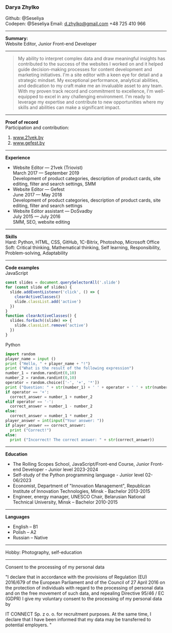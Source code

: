 ### Darya Zhylko

Github: @Seseliya  
Codepen: @Seseliya
Email: d.zhylko@gmail.com
+48 725 410 966 

---
**Summary:**                    
Website Editor, Junior Front-end Developer  

---
> My ability to interpret complex data and draw meaningful insights has contributed to the success of the websites I worked on and it helped guide decision-making processes for content development and marketing initiatives. I'm a site editor with a keen eye for detail and a strategic mindset. My exceptional performance, analytical abilities, and dedication to my craft make me an invaluable asset to any team. With my proven track record and commitment to excellence, I'm well-equipped to excel in any challenging environment. I'm ready to leverage my expertise and contribute to new opportunities where my skills and abilities can make a significant impact.  

---
**Proof of record**  
Participation and contribution:  
1. [www.21vek.by ](http://www.21vek.by/)  
2. [www.gefest.by ](www.gefest.by)    

---
**Experience**  
- Website Editor — 21vek (Triovist)  
March 2017 — September 2019  
Development of product categories, description of product cards, site editing, filter and search settings, SMM  
- Website Editor — Gefest  
June 2017 — May 2018  
Development of product categories, description of product cards, site editing, filter and search settings  
- Website Editor assistant — DoSvadby  
July 2015 — July 2016  
SMM, SEO, website editing  

---
**Skills**  
Hard: Python, HTML, CSS, GitHub, 1С-Bitrix, Photoshop, Microsoft Office  
Soft: Critical thinking, Mathematical thinking, Self learning, Responsibility, Problem-solving, Adaptability  

---
**Code examples**  
JavaScript  
```javascript  
const slides = document.querySelectorAll('.slide')
for (const slide of slides) {
  slide.addEventListener('click', () => {
    clearActiveClasses()
    slide.classList.add('active')
  })
}
function clearActiveClasses() {
  slides.forEach((slide) => {
    slide.classList.remove('active')
  })
}
```
Python  
```python
import random
player_name = input ()
print ("Hello, " + player_name + "!")
print ("What is the result of the following expression")
number_1 = random.randint(0,10)
number_2 = random.randint(0,10)
operator = random.choice(['-', '+', '*'])
print ("Question: " + str(number_1) + ' ' + operator + ' ' + str(number_2))
if operator == '+':
  correct_answer = number_1 + number_2
elif operator == '-':
  correct_answer = number_1 - number_2
else:
  correct_answer = number_1 * number_2
player_answer = int(input("Your answer: "))
if player_answer == correct_answer:
  print ("Correct!")
else:
  print ("Incorrect! The correct answer: " + str(correct_answer))
```  

--- 
**Education** 
- The Rolling Scopes School, JavaScript/Front-end Course, Junior Front-end Developer - Junior level 2023-2024
- Self-study of the Python programming language - Junior level 02-06/2023  
- Economist, Department of "Innovation Management", Republican Institute of Innovation Technologies, Minsk - Bachelor  2013-2015  
- Engineer, energy manager, UNESCO Chair, Belarusian National Technical University, Minsk – Bachelor 2010-2015  

---
**Languages**  
- English – B1  
- Polish – A2  
- Russian – Native

---

Hobby: Photography, self-education  

---  
Consent to the processing of my personal data  

"I declare that in accordance with the provisions of Regulation (EU) 2016/679 of the European Parliament and of the Council of 27 April 2016 on the protection of individuals with regard to the processing of personal data and on the free movement of such data, and repealing Directive 95/46 / EC (GDPR) I give my voluntary consent to the processing of my personal data by  

IT CONNECT Sp. z o. o. for recruitment purposes. At the same time, I declare that I have been informed that my data may be transferred to potential employers. "  
